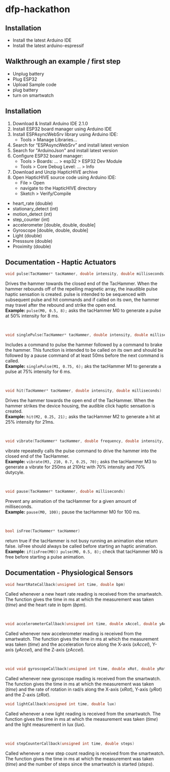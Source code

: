 # dfp-hackathon

## Installation

- Install the latest Arduino IDE
- Install the latest arduino-espressif

## Walkthrough an example / first step

- Unplug battery
- Plug ESP32
- Upload Sample code
- plug battery
- turn on smartwatch

## Installation 
1. Download & Install Arduino IDE 2.1.0
2. Install ESP32 board manager using Arduino IDE
3. Install ESPAsyncWebSrv library using Arduino IDE:
    - Tools > Manage Libraries…
4. Search for “ESPAsyncWebSrv” and install latest version
4. Search for "ArduinoJson" and install latest version
5. Configure ESP32 board manager:
    - Tools > Boards: … > esp32 > ESP32 Dev Module
    - Tools > Core Debug Level: … > Info	
6. Download and Unzip HapticHIVE archive
7. Open HapticHIVE source code using Arduino IDE:
    - File > Open
    - navigate to the HapticHIVE directory
    - Sketch > Verify/Compile


- heart_rate (double)
- stationary_detect (int)
- motion_detect (int)
- step_counter (int)
- accelerometer [double, double, double]
- Gyroscope [double, double, double]
- Light (double)
- Presssure (double)
- Proximity (double)


## Documentation - Haptic Actuators

```C
void pulse(TacHammer* tacHammer, double intensity, double milliseconds)
```
Drives the hammer towards the closed end of the TacHammer. When the hammer rebounds off of the repelling magnetic array, the inaudible pulse haptic sensation is created. pulse is intended to be sequenced with subsequent pulse and hit commands and if called on its own, the hammer may travel after the rebound and strike the open end.</br>
**Example:** `pulse(M0, 0.5, 8);` asks the tacHammer M0 to generate a pulse at 50% intensity for 8 ms.

</br>

```C
void singlePulse(TacHammer* tacHammer, double intensity, double milliseconds)
```
Includes a command to pulse the hammer followed by a command to brake the hammer. This function is intended to be called on its own and should be followed by a pause command of at least 50ms before the next command is called.</br>
**Example:** `singlePulse(M1, 0.75, 6);` aks the tacHammer M1 to generate a pulse at 75% intensity for 6 ms.

</br>

```C
void hit(TacHammer* tacHammer, double intensity, double milliseconds)
```
Drives the hammer towards the open end of the TacHammer. When the hammer strikes the device housing, the audible click haptic sensation is created.</br>
**Example:** `hit(M2, 0.25, 21);` asks the tacHammer M2 to generate a hit at 25% intensity for 21ms.

</br>

```C
void vibrate(TacHammer* tacHammer, double frequency, double intensity, double duration, int dutycycle)
```
vibrate repeatedly calls the pulse command to drive the hammer into the closed end of the TacHammer.</br>
**Example:** `vibrate(M3, 210, 0.7, 0.25, 70);` asks the tacHammer M3 to generate a vibrate for 250ms at 210Hz with 70% intensity and 70% dutycyle.

</br>

```C
void pause(TacHammer* tacHammer, double milliseconds)
```
Prevent any animation of the tacHammer for a given amount of milliseconds. </br>
**Example:** `pause(M0, 100);` pause the tacHammer M0 for 100 ms.


</br>

```C
bool isFree(TacHammer* tacHammer)
```
return true if the tacHammer is not busy running an animation else return false. isFree should always be called before starting an haptic animation.</br>
**Example:** `if(isFree(M0)) pulse(M0, 0.5, 8);` check that tacHammer M0 is free before starting a pulse animation.

## Documentation - Physiological Sensors
```C
void heartRateCallback(unsigned int time, double bpm)
```
Called whenever a new heart rate reading is received from the smartwatch. The function gives the time in ms at which the measurement was taken (*time*) and the heart rate in bpm (*bpm*).

</br>

```C
void accelerometerCallback(unsigned int time, double xAccel, double yAccel, double zAccel)
```
Called whenever new accelerometer reading is received from the smartwatch. The function gives the time in ms at which the measurement was taken (*time*) and the acceleration force along the X-axis (*xAccel*), Y-axis (*yAccel*), and the Z-axis (*zAccel*).

</br>

```C
void void gyroscopeCallback(unsigned int time, double xRot, double yRot, double zRot)
```
Called whenever new gyroscope reading is received from the smartwatch. The function gives the time in ms at which the measurement was taken (*time*) and the rate of rotation in rad/s along the X-axis (*xRot*), Y-axis (*yRot*) and the Z-axis (*zRot*).

```C
void lightCallback(unsigned int time, double lux)
```
Called whenever a new light reading is received from the smartwatch.  The function gives the time in ms at which the measurement was taken (*time*) and the light measurement in lux (*lux*).

</br>

```C
void stepCounterCallback(unsigned int time, double steps)
```
Called whenever a new step count reading is received from the smartwatch.  The function gives the time in ms at which the measurement was taken (*time*) and the number of steps since the smartwatch is started (*steps*).

</br>

